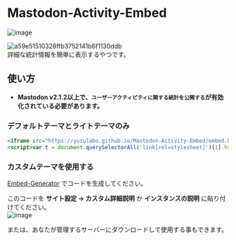 # Mastodon-Activity-Embed
![image](https://user-images.githubusercontent.com/14953122/38094048-af133b7e-33a7-11e8-8e26-ce8003ecb1ed.png)

![a59e51510328ffb3752141b6f1130ddb](https://user-images.githubusercontent.com/14953122/35373826-a17a5a60-01e3-11e8-87ba-d594756b1002.png)   
詳細な統計情報を簡単に表示するやつです。

## 使い方
- **Mastodon v2.1.2以上で、`ユーザーアクティビティに関する統計を公開する`が有効化されている必要があります。**

### デフォルトテーマとライトテーマのみ

```html
<iframe src="https://yuzulabo.github.io/Mastodon-Activity-Embed/embed.html?(あなたのインスタンスのドメイン)" style="width: 100%;height: 190px;" frameborder="0" scrolling="no" id="mae-frame"></iframe>
<script>var t = document.querySelectorAll('link[rel=stylesheet]')[1].href;document.getElementById('mae-frame').src+='&'+(t.match(/mastodon-light/i)?'000':'fff')</script>
```

### カスタムテーマを使用する

[Embed-Generator](https://yuzulabo.github.io/Mastodon-Activity-Embed/generator.html) でコードを生成してください。


このコードを **サイト設定 → カスタム詳細説明** か **インスタンスの説明** に貼り付けてください。   
![image](https://user-images.githubusercontent.com/14953122/45319084-c4aad380-b579-11e8-8da2-16074c15c9c9.png)

または、あなたが管理するサーバーにダウンロードして使用する事もできます。